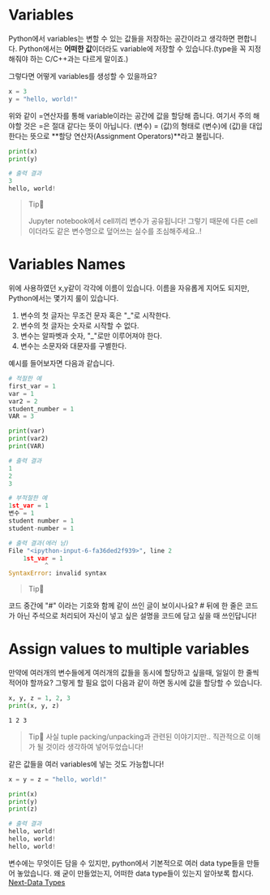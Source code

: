 # Variables
Python에서 variables는 변할 수 있는 값들을 저장하는 공간이라고 생각하면 편합니다. Python에서는 **어떠한 값**이더라도 variable에 저장할 수 있습니다.(type을 꼭 지정해줘야 하는 C/C++과는 다르게 말이죠.)

그렇다면 어떻게 variables를 생성할 수 있을까요?


```python
x = 3
y = "hello, world!"
```

위와 같이 =연산자를 통해 variable이라는 공간에 값을 할당해 줍니다. 여기서 주의 해야할 것은 =은 절대 같다는 뜻이 아닙니다. (변수) = (값)의 형태로 (변수)에 (값)을 대입한다는 뜻으로 **할당 연산자(Assignment Operators)**라고 불립니다.


```python
print(x)
print(y)
```

```python
# 출력 결과
3
hello, world!
```


> Tip👀 
>
> Jupyter notebook에서 cell끼리 변수가 공유됩니다! 그렇기 때문에 다른 cell이더라도 같은 변수명으로 덮어쓰는 실수를 조심해주세요..!

# Variables Names
위에 사용하였던 x,y같이 각각에 이름이 있습니다. 이름을 자유롭게 지어도 되지만, Python에서는 몇가지 룰이 있습니다.
1. 변수의 첫 글자는 무조건 문자 혹은 "_"로 시작한다.
2. 변수의 첫 글자는 숫자로 시작할 수 없다.
3. 변수는 알파벳과 숫자, "_"로만 이루어져야 한다.
4. 변수는 소문자와 대문자를 구별한다.

예시를 들어보자면 다음과 같습니다.


```python
# 적절한 예
first_var = 1
var = 1
var2 = 2
student_number = 1
VAR = 3
```


```python
print(var)
print(var2)
print(VAR)
```

```python
# 출력 결과
1
2
3
```


```python
# 부적절한 예
1st_var = 1
변수 = 1
student number = 1
student-number = 1
```


```python
# 출력 결과(에러 남)
File "<ipython-input-6-fa36ded2f939>", line 2
    1st_var = 1
          ^
SyntaxError: invalid syntax
```



> Tip👀

코드 중간에 "#" 이라는 기호와 함께 같이 쓰인 글이 보이시나요? # 뒤에 한 줄은 코드가 아닌 주석으로 처리되어 자신이 넣고 싶은 설명을 코드에 담고 싶을 때 쓰인답니다!

# Assign values to multiple variables
만약에 여러개의 변수들에게 여러개의 값들을 동시에 할당하고 싶을때, 일일이 한 줄씩 적어야 할까요?
그렇게 할 필요 없이 다음과 같이 하면 동시에 값을 할당할 수 있습니다.


```python
x, y, z = 1, 2, 3
print(x, y, z)
```

    1 2 3


> Tip👀 
> 사실 tuple packing/unpacking과 관련된 이야기지만.. 직관적으로 이해가 될 것이라 생각하여 넣어두었습니다!

같은 값들을 여러 variables에 넣는 것도 가능합니다!


```python
x = y = z = "hello, world!"
```


```python
print(x)
print(y)
print(z)
```

```python
# 출력 결과
hello, world!
hello, world!
hello, world!
```

변수에는 무엇이든 담을 수 있지만, python에서 기본적으로 여러 data type들을 만들어 놓았습니다. 왜 굳이 만들었는지, 어떠한 data type들이 있는지 알아보록 합시다.
[Next-Data Types](./Data-types.md)